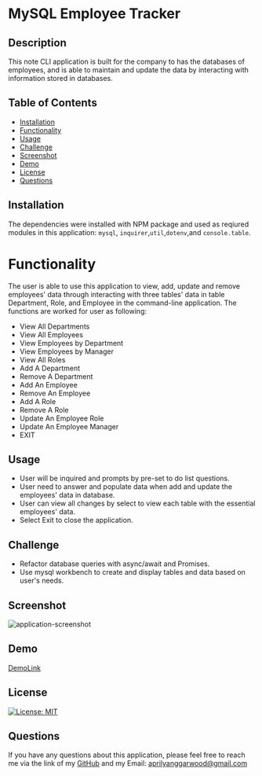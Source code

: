 # MySQL Employee Tracker

## Description

This note CLI application is built for the company to has the databases of employees, and is able to maintain and update the data by interacting with information stored in databases.

## Table of Contents

- [Installation](#installation)
- [Functionality](#Functionality)
- [Usage](#Usage)
- [Challenge](#Challenge)
- [Screenshot](#screenshot)
- [Demo](#demo)
- [License](#license)
- [Questions](#questions)

## Installation

The dependencies were installed with NPM package and used as reqiured modules in this application: `mysql`, `inquirer`,`util`,`dotenv`,and `console.table`.

# Functionality

The user is able to use this application to view, add, update and remove employees' data through interacting with three tables' data in table Department, Role, and Employee in the command-line application. The functions are worked for user as following:

- View All Departments
- View All Employees
- View Employees by Department
- View Employees by Manager
- View All Roles
- Add A Department
- Remove A Department
- Add An Employee
- Remove An Employee
- Add A Role
- Remove A Role
- Update An Employee Role
- Update An Employee Manager
- EXIT

## Usage

- User will be inquired and prompts by pre-set to do list questions.
- User need to answer and populate data when add and update the employees' data in database.
- User can view all changes by select to view each table with the essential employees' data.
- Select Exit to close the application.

## Challenge

- Refactor database queries with async/await and Promises.
- Use mysql workbench to create and display tables and data based on user's needs.

## Screenshot

![application-screenshot]()

## Demo

[DemoLink]()

## License

[![License: MIT](https://img.shields.io/badge/License-MIT-yellow.svg)](https://opensource.org/licenses/MIT)

## Questions

If you have any questions about this application, please feel free to reach me via the link of my [GitHub](https://github.com/aprilyanggarwood) and my Email: <aprilyanggarwood@gmail.com>
